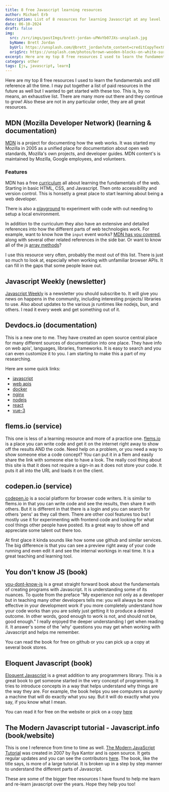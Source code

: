 ```yaml
---
title: 8 free Javascript learning resources
author: Michael Erb
description: List of 8 resources for learning Javascript at any level
date: 06-10-2024
draft: false
img:
  src: /src/imgs/postImgs/brett-jordan-uPWvYb07JXs-unsplash.jpg
  byName: Brett Jordan
  byUrl: https://unsplash.com/@brett_jordan?utm_content=creditCopyText&utm_medium=referral&utm_source=unsplash
  origSrc: https://unsplash.com/photos/brown-wooden-blocks-on-white-surface-uPWvYb07JXs?utm_content=creditCopyText&utm_medium=referral&utm_source=unsplash
excerpt: Here are my top 8 free resources I used to learn the fundamentals and still reference all the time. I may put together a list of paid resources in the future as well but I wanted to get started with these too. This is, by no means, an exhaustive list. There are many more out there and they continue to grow! Also these are not in any particular order, they are all great resources.
category: other
tags: [js, javascript, learn]
---
```


Here are my top 8 free resources I used to learn the fundamentals and still reference all the time. I may put together a list of paid resources in the future as well but I wanted to get started with these too. This is, by no means, an exhaustive list. There are many more out there and they continue to grow! Also these are not in any particular order, they are all great resources.

## MDN (Mozilla Developer Network) (learning & documentation)

[MDN](https://developer.mozilla.org/) is a project for documenting how the web works. It was started my Mozilla in 2005 as a unified place for documentation about open web standards, Mozilla's own projects, and developer guides. MDN content's is maintained by Mozilla, Google employees, and volunteers.

### Features

MDN has a free [curriculum](https://developer.mozilla.org/en-US/curriculum/) all about learning the fundamentals of the web. Starting in basic HTML, CSS, and Javascript. Then onto accessibility and version control. This is honsetly a great place to start learning about being a web developer.

There is also a [playground](https://developer.mozilla.org/en-US/play) to experiment with code with out needing to setup a local environment.

In addition to the curriculum they also have an extensive and detailed references into how the different parts of web technologies work. For example, want to know how the `input` event works? [MDN has you covered](https://developer.mozilla.org/en-US/docs/Web/API/Element/input_event), along with several other related references in the side bar. Or want to know all of the js [array methods](https://developer.mozilla.org/en-US/docs/Web/JavaScript/Reference/Global_Objects/Array#instance_methods)?

I use this resource very often, probably the most out of this list. There is just so much to look at, especially when working with unfamiliar browser APIs. It can fill in the gaps that some people leave out.

## Javascript Weekly (newsletter)

[Javascript Weekly](https://javascriptweekly.com/) is a newsletter you should subscribe to. It will give you news on happens in the community, including interesting projects/ libraries to use. Also about updates to the various js runtimes like nodejs, bun, and others. I read it every week and get something out of it.

## Devdocs.io (documentation)

This is a new one to me. They have created an open source central place for many different sources of documentation into one place. They have info on web apis', languages, libraries, frameworks. It is easy to search and you can even customize it to you. I am starting to make this a part of my researching.

Here are some quick links:

* [javascript](https://devdocs.io/javascript/)
* [web apis](https://devdocs.io/dom/)
* [docker](https://devdocs.io/docker/)
* [nginx](https://devdocs.io/nginx/)
* [nodejs](https://devdocs.io/node/)
* [react](https://devdocs.io/react/)
* [vue-3](https://devdocs.io/vue~3/)

## flems.io (service)

This one is less of a learning resource and more of a practice one. [flems.io](https://flems.io/) is a place you can write code and get it on the internet right away to show off the results AND the code. Need help on a problem, or you need a way to show someone else a code concept? You can put it in a flem and easily share the link with someone else to have a look. The really cool thing about this site is that it does not require a sign-in as it does not store your code. It puts it all into the URL and loads it on the client.

## codepen.io (service)

[codepen.io](https://codepen.io/) is a social platform for browser code writers. It is similar to flems.io in that you can write code and see the results, then share it with others. But it is different in that there is a login and you can search for others 'pens' as they call them. There are other cool features too but I mostly use it for experimenting with frontend code and looking for what cool things other people have posted. Its a great way to show off and appreciate some talent out there too.

At first glace it kinda sounds like how some use github and similar services. The big difference is that you can see a preview right away of your code running and even edit it and see the internal workings in real time. It is a great teaching and learning tool.

## You don't know JS (book)

[you-dont-know-js](https://github.com/getify/You-Dont-Know-JS) is a great straight forward book about the fundamentals of creating programs with Javascript. It is understanding some of its nuances. To quote from the preface "My experience not only as a developer but in teaching many other developers tells me: you will always be more effective in your development work if you more completely understand how your code works than you are solely just getting it to produce a desired outcome. In other words, good enough to work is not, and should not be, good enough." I really enjoyed the deeper understanding I get when reading it. It answer's some of the 'why' questions you may get when working with Javascript and helps me remember.

You can read the book for free on github or you can pick up a copy at several book stores.

## Eloquent Javascript (book)

[Eloquent Javascript](https://eloquentjavascript.net/) is a great addition to any programmers library. This is a great book to get someone started in the very concept of programming. It tries to introduce concepts in a way that helps understand why things are the way they are. For example, the book helps you see computers as purely a machine that will do exactly what you say. But it will do exactly what you say, if you know what I mean.

You can read it for free on the website or pick on a copy [here](https://nostarch.com/ejs3)

## The Modern Javascript tutorial - Javascript.info (book/website)

This is one I reference from time to time as well. [The Modern JavaScript Tutorial](https://javascript.info/) was created in 2007 by Ilya Kantor and is open source. It gets regular updates and you can see the contributors [here](https://javascript.info/about). The book, like the title says, is more of a large tutorial. It is broken up in a step by step manner to understand the different parts of Javascript.

These are some of the bigger free resources I have found to help me learn and re-learn javascript over the years. Hope they help you too!
